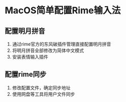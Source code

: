 # MacOS简单配置Rime输入法

## 配置明月拼音

1. 通过rime官方的东风破插件管理直接配置明月拼音
2. 将明月拼音全部修改为简体中文模式
3. 安装表情输入插件

## 配置rime同步

1. 修改配置文件，确定同步地址
2. 使用网盘等工具将用户文件同步